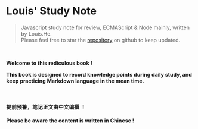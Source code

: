# Louis' Study Note

>Javascript study note for review, ECMAScript &amp; Node mainly, written by Louis.He.<br>
Please feel free to star the [repository](https://github.com/louishwy/study-note) on github to keep updated.

<br>

**Welcome to this rediculous book !**

**This book is designed to record knowledge points during daily study, and keep practicing Markdown language in the mean time.**

<br>

#### 提前预警，笔记正文由中文编撰 ！
#### Please be aware the content is written in Chinese !
